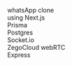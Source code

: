 whatsApp clone <br/> using Next.js <br/> Prisma <br/> Postgres <br/> Socket.io <br/> ZegoCloud webRTC <br/> Express
